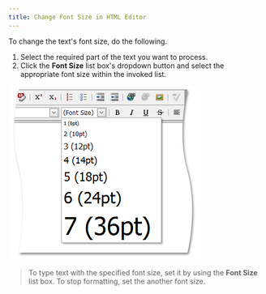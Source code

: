 ```yaml
---
title: Change Font Size in HTML Editor
---
```

To change the text's font size, do the following.
1. Select the required part of the text you want to process.
2. Click the **Font Size** list box's dropdown button and select the appropriate font size within the invoked list.

![ASPxHtmlEditor-WorkingWithText-FontSize](../../../images/Img7397.png)

> To type text with the specified font size, set it by using the **Font Size** list box. To stop formatting, set the another font size.